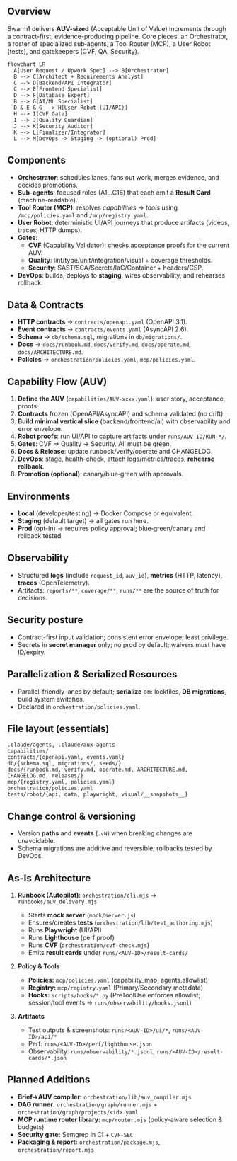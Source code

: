## Overview

Swarm1 delivers **AUV-sized** (Acceptable Unit of Value) increments through a contract-first,
evidence-producing pipeline. Core pieces: an Orchestrator, a roster of specialized
sub‑agents, a Tool Router (MCP), a User Robot (tests), and gatekeepers (CVF, QA, Security).

```mermaid
flowchart LR
  A[User Request / Upwork Spec] --> B[Orchestrator]
  B --> C[Architect + Requirements Analyst]
  C --> D[Backend/API Integrator]
  C --> E[Frontend Specialist]
  D --> F[Database Expert]
  B --> G[AI/ML Specialist]
  D & E & G --> H[User Robot (UI/API)]
  H --> I[CVF Gate]
  I --> J[Quality Guardian]
  J --> K[Security Auditor]
  K --> L[Finalizer/Integrator]
  L --> M[DevOps -> Staging -> (optional) Prod]
```

## Components

- **Orchestrator**: schedules lanes, fans out work, merges evidence, and decides promotions.
- **Sub‑agents**: focused roles (A1…C16) that each emit a **Result Card** (machine-readable).
- **Tool Router (MCP)**: resolves _capabilities_ → _tools_ using `/mcp/policies.yaml` and `/mcp/registry.yaml`.
- **User Robot**: deterministic UI/API journeys that produce artifacts (videos, traces, HTTP dumps).
- **Gates**:
  - **CVF** (Capability Validator): checks acceptance proofs for the current AUV.
  - **Quality**: lint/type/unit/integration/visual + coverage thresholds.
  - **Security**: SAST/SCA/Secrets/IaC/Container + headers/CSP.
- **DevOps**: builds, deploys to **staging**, wires observability, and rehearses rollback.

## Data & Contracts

- **HTTP contracts** → `contracts/openapi.yaml` (OpenAPI 3.1).
- **Event contracts** → `contracts/events.yaml` (AsyncAPI 2.6).
- **Schema** → `db/schema.sql`, migrations in `db/migrations/`.
- **Docs** → `docs/runbook.md`, `docs/verify.md`, `docs/operate.md`, `docs/ARCHITECTURE.md`.
- **Policies** → `orchestration/policies.yaml`, `mcp/policies.yaml`.

## Capability Flow (AUV)

1. **Define the AUV** (`capabilities/AUV-xxxx.yaml`): user story, acceptance, proofs.
2. **Contracts** frozen (OpenAPI/AsyncAPI) and schema validated (no drift).
3. **Build minimal vertical slice** (backend/frontend/ai) with observability and error envelope.
4. **Robot proofs**: run UI/API to capture artifacts under `runs/AUV-ID/RUN-*/`.
5. **Gates**: CVF → Quality → Security. All must be green.
6. **Docs & Release**: update runbook/verify/operate and CHANGELOG.
7. **DevOps**: stage, health-check, attach logs/metrics/traces, **rehearse rollback**.
8. **Promotion (optional)**: canary/blue‑green with approvals.

## Environments

- **Local** (developer/testing) → Docker Compose or equivalent.
- **Staging** (default target) → all gates run here.
- **Prod** (opt-in) → requires policy approval; blue‑green/canary and rollback tested.

## Observability

- Structured **logs** (include `request_id`, `auv_id`), **metrics** (HTTP, latency), **traces** (OpenTelemetry).
- Artifacts: `reports/**`, `coverage/**`, `runs/**` are the source of truth for decisions.

## Security posture

- Contract-first input validation; consistent error envelope; least privilege.
- Secrets in **secret manager** only; no prod by default; waivers must have ID/expiry.

## Parallelization & Serialized Resources

- Parallel-friendly lanes by default; **serialize** on: lockfiles, **DB migrations**, build system switches.
- Declared in `orchestration/policies.yaml`.

## File layout (essentials)

```
.claude/agents, .claude/aux-agents
capabilities/
contracts/{openapi.yaml, events.yaml}
db/{schema.sql, migrations/, seeds/}
docs/{runbook.md, verify.md, operate.md, ARCHITECTURE.md, CHANGELOG.md, releases/}
mcp/{registry.yaml, policies.yaml}
orchestration/policies.yaml
tests/robot/{api, data, playwright, visual/__snapshots__}
```

## Change control & versioning

- Version **paths** and **events** (`.vN`) when breaking changes are unavoidable.
- Schema migrations are additive and reversible; rollbacks tested by DevOps.

## As-Is Architecture

1. **Runbook (Autopilot)**: `orchestration/cli.mjs` → `runbooks/auv_delivery.mjs`
   - Starts **mock server** (`mock/server.js`)
   - Ensures/creates **tests** (`orchestration/lib/test_authoring.mjs`)
   - Runs **Playwright** (UI/API)
   - Runs **Lighthouse** (perf proof)
   - Runs **CVF** (`orchestration/cvf-check.mjs`)
   - Emits **result cards** under `runs/<AUV-ID>/result-cards/`

2. **Policy & Tools**
   - **Policies:** `mcp/policies.yaml` (capability_map, agents.allowlist)
   - **Registry:** `mcp/registry.yaml` (Primary/Secondary metadata)
   - **Hooks:** `scripts/hooks/*.py` (PreToolUse enforces allowlist; session/tool events → `runs/observability/hooks.jsonl`)

3. **Artifacts**
   - Test outputs & screenshots: `runs/<AUV-ID>/ui/*`, `runs/<AUV-ID>/api/*`
   - Perf: `runs/<AUV-ID>/perf/lighthouse.json`
   - Observability: `runs/observability/*.jsonl`, `runs/<AUV-ID>/result-cards/*.json`

## Planned Additions

- **Brief→AUV compiler:** `orchestration/lib/auv_compiler.mjs`
- **DAG runner:** `orchestration/graph/runner.mjs` + `orchestration/graph/projects/<id>.yaml`
- **MCP runtime router library:** `mcp/router.mjs` (policy-aware selection & budgets)
- **Security gate:** Semgrep in CI + `CVF-SEC`
- **Packaging & report:** `orchestration/package.mjs`, `orchestration/report.mjs`
